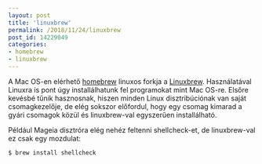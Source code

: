 ```yaml
---
layout: post
title: 'linuxbrew'
permalink: /2018/11/24/linuxbrew
post_id: 14229049
categories: 
- homebrew
- linuxbrew
---
```


A Mac OS-en elérhető 
[homebrew](/2018/09/08/homebrew) linuxos forkja a 
[Linuxbrew](http://linuxbrew.sh/). Használatával Linuxra is pont úgy installálhatunk fel programokat mint Mac OS-re. Elsőre kevésbé tűnik hasznosnak, hiszen minden Linux disztribúciónak van saját csomagkezelője, de elég sokszor előfordul, hogy egy csomag kimarad a gyári csomagok közül és linuxbrew-val egyszerűen installálható.

Például Mageia disztróra elég nehéz feltenni shellcheck-et, de linuxbrew-val ez csak egy mozdulat:

```
$ brew install shellcheck
```